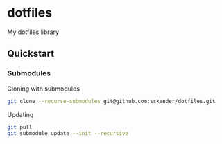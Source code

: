 # dotfiles

My dotfiles library

## Quickstart

### Submodules

Cloning with submodules

```bash
git clone --recurse-submodules git@github.com:sskender/dotfiles.git
```

Updating

```bash
git pull
git submodule update --init --recursive
```
